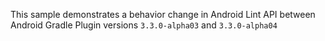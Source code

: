 This sample demonstrates a behavior change in Android Lint API between Android Gradle Plugin versions `3.3.0-alpha03` and `3.3.0-alpha04`
